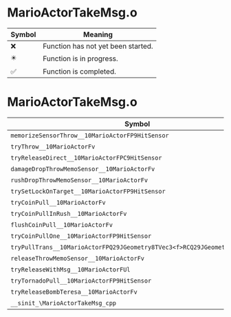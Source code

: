 # MarioActorTakeMsg.o
| Symbol | Meaning 
| ------------- | ------------- 
| :x: | Function has not yet been started. 
| :eight_pointed_black_star: | Function is in progress. 
| :white_check_mark: | Function is completed. 


# MarioActorTakeMsg.o
| Symbol | Decompiled? |
| ------------- | ------------- |
| `memorizeSensorThrow__10MarioActorFP9HitSensor` | :x: |
| `tryThrow__10MarioActorFv` | :x: |
| `tryReleaseDirect__10MarioActorFPC9HitSensor` | :x: |
| `damageDropThrowMemoSensor__10MarioActorFv` | :x: |
| `rushDropThrowMemoSensor__10MarioActorFv` | :x: |
| `trySetLockOnTarget__10MarioActorFP9HitSensor` | :x: |
| `tryCoinPull__10MarioActorFv` | :x: |
| `tryCoinPullInRush__10MarioActorFv` | :x: |
| `flushCoinPull__10MarioActorFv` | :x: |
| `tryCoinPullOne__10MarioActorFP9HitSensor` | :x: |
| `tryPullTrans__10MarioActorFPQ29JGeometry8TVec3<f>RCQ29JGeometry8TVec3<f>` | :x: |
| `releaseThrowMemoSensor__10MarioActorFv` | :x: |
| `tryReleaseWithMsg__10MarioActorFUl` | :x: |
| `tryTornadoPull__10MarioActorFP9HitSensor` | :x: |
| `tryReleaseBombTeresa__10MarioActorFv` | :x: |
| `__sinit_\MarioActorTakeMsg_cpp` | :x: |
